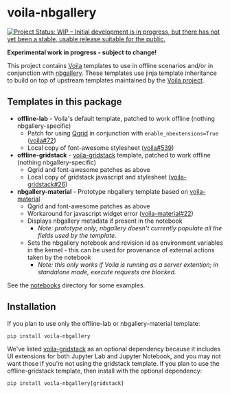# voila-nbgallery

[![Project Status: WIP – Initial development is in progress, but there has not yet been a stable, usable release suitable for the public.](https://www.repostatus.org/badges/latest/wip.svg)](https://www.repostatus.org/#wip)

**Experimental work in progress - subject to change!**

This project contains [Voila](https://voila.readthedocs.io/en/stable/) templates to use in offline scenarios and/or in conjunction with [nbgallery](https://github.com/nbgallery/nbgallery).  These templates use jinja template inheritance to build on top of upstream templates maintained by the [Voila project](https://github.com/voila-dashboards).

## Templates in this package

 * **offline-lab** - Voila's default template, patched to work offline (nothing nbgallery-specific)
   * Patch for using [Qgrid](https://github.com/quantopian/qgrid) in conjunction with `enable_nbextensions=True` ([voila#72](https://github.com/voila-dashboards/voila/issues/72))
   * Local copy of font-awesome stylesheet ([voila#539](https://github.com/voila-dashboards/voila/issues/539))
 * **offline-gridstack** - [voila-gridstack](https://github.com/voila-dashboards/voila-gridstack) template, patched to work offline (nothing nbgallery-specific)
   * Qgrid and font-awesome patches as above
   * Local copy of gridstack javascript and stylesheet ([voila-gridstack#26](https://github.com/voila-dashboards/voila-gridstack/issues/26))
 * **nbgallery-material** - Prototype nbgallery template based on [voila-material](https://github.com/voila-dashboards/voila-material)
   * Qgrid and font-awesome patches as above
   * Workaround for javascript widget error ([voila-material#22](https://github.com/voila-dashboards/voila-material/issues/22))
   * Displays nbgallery metadata if present in the notebook
     * *Note: prototype only; nbgallery doesn't currently populate all the fields used by the template.*
   * Sets the nbgallery notebook and revision id as environment variables in the kernel - this can be used for provenance of external actions taken by the notebook
     * *Note: this only works if Voila is running as a server extention; in standalone mode, execute requests are blocked.*
     
See the [notebooks](https://github.com/nbgallery/voila-nbgallery/tree/main/notebooks) directory for some examples.

## Installation

If you plan to use only the offline-lab or nbgallery-material template:

```
pip install voila-nbgallery
```
We've listed [voila-gridstack](https://github.com/voila-dashboards/voila-gridstack) as an optional dependency because it includes UI extensions for both Jupyter Lab and Jupyter Notebook, and you may not want those if you're not using the gridstack template.  If you plan to use the offline-gridstack template, then install with the optional dependency:

```
pip install voila-nbgallery[gridstack]
```
